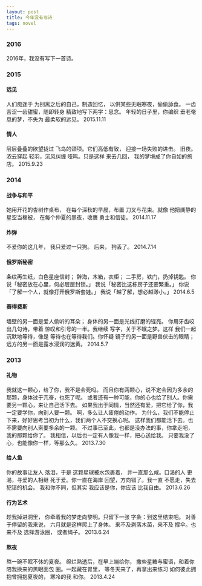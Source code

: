 ```yaml
---
layout: post
title: 今年没有写诗
tags: novel
---
```


### 2016

2016年，我没有写下一首诗。

### 2015

#### 远见
人们痴迷于
为别离之后的自己，制造回忆，
以供某些无眠寒夜，偷偷舔食。
一齿苦涩一齿甜蜜，随即转身
精致地写下两字：思念。
年轻的日子里，你编织
垂老奄息的梦，不失为
最柔软的远见。
2015.11.11

#### 情人
层层叠叠的欲望拢过
飞鸟的颈项。它们高低有致，
迎接一场失败的进击。
旧夜。浓云穿起
轻羽，沉风纠缠
哑鸣。只是这样
来去几回，
我的梦境成了你自如的旅店。
2015.9.23

### 2014

#### 战争与和平
她用开花的杏树作桌布，
在每个深秋的早晨，布置
刀叉与花束。就像
他把阒静的星空当棉被，
在每个仲夏的黑夜，收裹
勇士和信徒。
2014.11.17

#### 炸弹
不爱你的这几年，
我只爱过一只狗。
后来，
狗丢了。
2014.7.14

#### 俄罗斯秘密
条纹再生纸，白色星座信封；
辞海，木箱，衣柜；
二手房，铁门，扔掉钥匙。
你说「秘密放在心里，何必层层封锁。」
我说「秘密比这栋房子还要繁重。」
你说「了解一个人，就像打开俄罗斯套娃。」
我说「越了解，想必越渺小。」
2014.6.5

#### 赛得费斯
墙壁的另一面是爱人偷听的耳朵；
身体的另一面是光线打磨的锃亮。
你用牙齿咬出几句诗，带着
惊叹和引号的一半。我继续
写字，关于不眠之梦。这样
我们一起沉默地等待，像是
等待也在等待我们。你怀疑
镜子的另一面是野兽伏击的眼睛；
远方的另一面是露水浸润的迷黄。
2014.5.7

### 2013

#### 礼物
我就这一颗心，给了你，我不是会死吗。
而且你有两颗心，说不定会因为多余的那颗，身体过于亢奋，也死了呢。
或者还有一种可能，你的心也给了别人。你需要另一颗心，来让自己活下去。
如果我出于同情，当然还有爱，把它给了你，我一定要学你，向别人要一颗。
啊，多么让人疲倦的动作。
为什么，我们不能停止下来，好好思考当初为什么，我们两个人不交换心呢。
这样我们都能活下去。也不需要向别人索要多余的一颗。
不过事已至此，也都是没办法的事，你拿走吧，我的那颗给你了。
我相信，以后也一定有人像我一样，把心送给我。
只要我没了心，也能像你一样，等那么久。
2013.7.30

#### 给人鱼

你的故事让友人
落泪，于是
这颗星球被水包裹着，
并一直那么咸。口渴的人
更渴，寻爱的人相继
死于爱。你一直在海岸
回望，方向错了。我一直
不愿走，失去犯错的机会。
我和你不同，但其实
我应该是你，你应该
比我自由。
2013.6.26

#### 行为艺术

趁我掉进洞里，
你牵着我的梦走向黎明。只留下一张
字条：到这里结束吧。
对善于停留的我来说，
六月就是这样爬上了身体。
来不及剥落木菌，来不及
撑伞。也来不及
选择游泳圈，
或者绳子。
2013.6.24

#### 熬夜
熬一碗不眠不休的夏夜。
绵烂熟透后，在早上端给你，
撒些星糖与蜜语，和着你陪我换来的黑眼面包
圈。一起藏在胃里，
等冬天来了，再拿出来练习
如何彼此拥抱曾拥抱夏夜的，
寒冷的我
和你。
2013.4.24
